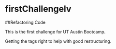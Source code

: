 # firstChallengelv

##Refactoring Code


This is the first challenge for UT Austin Bootcamp.

Getting the tags right to help with good restructuring.
